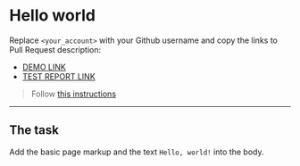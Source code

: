 # Hello world
Replace `<your_account>` with your Github username and copy the links to Pull Request description:
- [DEMO LINK](https://oleh-stekh.github.io/layout_hello-world/)
- [TEST REPORT LINK](https://oleh-stekh.github.io/layout_hello-world/report/html_report/)

> Follow [this instructions](https://mate-academy.github.io/layout_task-guideline/#how-to-solve-the-layout-tasks-on-github)
___

## The task 
Add the basic page markup and the text `Hello, world!` into the body.

